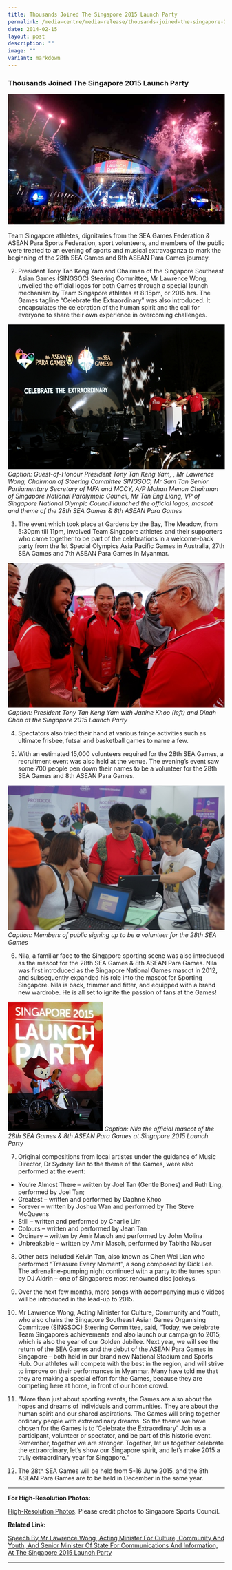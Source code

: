 ```yaml
---
title: Thousands Joined The Singapore 2015 Launch Party
permalink: /media-centre/media-release/thousands-joined-the-singapore-2015-launch-party/
date: 2014-02-15
layout: post
description: ""
image: ""
variant: markdown
---
```

### **Thousands Joined The Singapore 2015 Launch Party**

![SEA_Games_Launch_Party](/images/Media%20Centre/Media%20Release/2014/February/800_SEA_Games_Launch_Party.jpeg)

Team Singapore athletes, dignitaries from the SEA Games Federation &amp; ASEAN Para Sports Federation, sport volunteers, and members of the public were treated to an evening of sports and musical extravaganza to mark the beginning of the 28th SEA Games and 8th ASEAN Para Games journey.

2. President Tony Tan Keng Yam and Chairman of the Singapore Southeast Asian Games (SINGSOC) Steering Committee, Mr Lawrence Wong, unveiled the official logos for both Games through a special launch mechanism by Team Singapore athletes at 8:15pm, or 2015 hrs. The Games tagline “Celebrate the Extraordinary” was also introduced. It encapsulates the celebration of the human spirit and the call for everyone to share their own experience in overcoming challenges.

![Launch of the official Logos with President Tony Tan](/images/Media%20Centre/Media%20Release/2014/February/600_Launch%20of%20the%20official%20Logos%20with%20President%20Tony%20Tan.jpeg)
*Caption: Guest-of-Honour President Tony Tan Keng Yam, , Mr Lawrence Wong, Chairman of Steering Committee SINGSOC, Mr Sam Tan Senior Parliamentary Secretary of MFA and MCCY, A/P Mohan Menon Chairman of Singapore National Paralympic Council, Mr Tan Eng Liang, VP of Singapore National Olympic Council launched the official logos, mascot and theme of the 28th SEA Games &amp; 8th ASEAN Para Games*

3. The event which took place at Gardens by the Bay, The Meadow, from 5:30pm till 11pm, involved Team Singapore athletes and their supporters who came together to be part of the celebrations in a welcome-back party from the 1st Special Olympics Asia Pacific Games in Australia, 27th SEA Games and 7th ASEAN Para Games in Myanmar.

![President Tony Tan Keng Yam meeting Gold Medalist Janine Khoo equestrian and Gold Medalist Dinah](/images/Media%20Centre/Media%20Release/2014/February/600President%20Tony%20Tan%20Keng%20Yam%20meeting%20Gold%20Medalist%20Janine%20Khoo%20equestrian%20and%20Gold%20Medalist.jpeg)
*Caption: President Tony Tan Keng Yam with Janine Khoo (left) and Dinah Chan at the Singapore 2015 Launch Party*

4. Spectators also tried their hand at various fringe activities such as ultimate frisbee, futsal and basketball games to name a few.

5. With an estimated 15,000 volunteers required for the 28th SEA Games, a recruitment event was also held at the venue. The evening’s event saw some 700 people pen down their names to be a volunteer for the 28th SEA Games and 8th ASEAN Para Games.

![Members of Public signing up to be volunteers for the SEA Games](/images/Media%20Centre/Media%20Release/2014/February/600_Members%20of%20Public%20signing%20up%20to%20be%20volunteers%20for%20the%20SEA%20Games.jpeg)
_Caption: Members of public signing up to be a volunteer for the 28th SEA Games_

6. Nila, a familiar face to the Singapore sporting scene was also introduced as the mascot for the 28th SEA Games &amp; 8th ASEAN Para Games. Nila was first introduced as the Singapore National Games mascot in 2012, and subsequently expanded his role into the mascot for Sporting Singapore. Nila is back, trimmer and fitter, and equipped with a brand new wardrobe. He is all set to ignite the passion of fans at the Games!

![Athletes powering up to the launch of the official logos](/images/Media%20Centre/Media%20Release/2014/February/300_Athletes%20powering%20up%20to%20the%20launch%20of%20the%20official%20logos.jpeg)
_Caption: Nila the official mascot of the 28th SEA Games &amp; 8th ASEAN Para Games at Singapore 2015 Launch Party_

7. Original compositions from local artistes under the guidance of Music Director, Dr Sydney Tan to the theme of the Games, were also performed at the event:

* You’re Almost There – written by Joel Tan (Gentle Bones) and Ruth Ling, performed by Joel Tan; 
* Greatest – written and performed by Daphne Khoo
* Forever – written by Joshua Wan and performed by The Steve McQueens
* Still – written and performed by Charlie Lim
* Colours – written and performed by Jean Tan
* Ordinary – written by Amir Masoh and performed by John Molina
* Unbreakable – written by Amir Masoh, performed by Tabitha Nauser

8. Other acts included Kelvin Tan, also known as Chen Wei Lian who performed “Treasure Every Moment”, a song composed by Dick Lee. The adrenaline-pumping night continued with a party to the tunes spun by DJ Aldrin – one of Singapore’s most renowned disc jockeys.

9. Over the next few months, more songs with accompanying music videos will be introduced in the lead-up to 2015.

10. Mr Lawrence Wong, Acting Minister for Culture, Community and Youth, who also chairs the Singapore Southeast Asian Games Organising Committee (SINGSOC) Steering Committee, said, “Today, we celebrate Team Singapore’s achievements and also launch our campaign to 2015, which is also the year of our Golden Jubilee. Next year, we will see the return of the SEA Games and the debut of the ASEAN Para Games in Singapore – both held in our brand new National Stadium and Sports Hub. Our athletes will compete with the best in the region, and will strive to improve on their performances in Myanmar. Many have told me that they are making a special effort for the Games, because they are competing here at home, in front of our home crowd.

11. "More than just about sporting events, the Games are also about the hopes and dreams of individuals and communities. They are about the human spirit and our shared aspirations. The Games will bring together ordinary people with extraordinary dreams. So the theme we have chosen for the Games is to ‘Celebrate the Extraordinary’. Join us a participant, volunteer or spectator, and be part of this historic event. Remember, together we are stronger. Together, let us together celebrate the extraordinary, let’s show our Singapore spirit, and let’s make 2015 a truly extraordinary year for Singapore."

12. The 28th SEA Games will be held from 5-16 June 2015, and the 8th ASEAN Para Games are to be held in December in the same year.

---

**For High-Resolution Photos:**

[High-Resolution Photos](https://www.dropbox.com/sh/ljfo8pupij4a5f1/gnioLyArGk). 
Please credit photos to Singapore Sports Council.

**Related Link:**

[Speech By Mr Lawrence Wong, Acting Minister For Culture, Community And Youth, And Senior Minister Of State For Communications And Information, At The Singapore 2015 Launch Party](/media-centre/speeches/the-singapore-2015-launch-party/)

---
